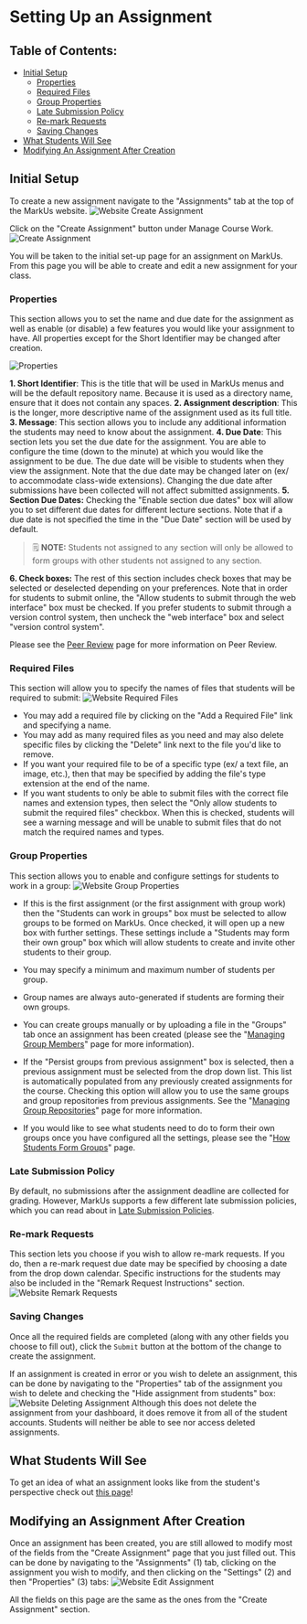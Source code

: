 # Setting Up an Assignment

## Table of Contents:
 - [Initial Setup](#initial-setup)
    - [Properties](#properties)
    - [Required Files](#required-files)
    - [Group Properties](#group-properties)
    - [Late Submission Policy](#late-submission-policy)
    - [Re-mark Requests](#re-mark-requests)
    - [Saving Changes](#saving-changes)
 - [What Students Will See](#what-students-will-see)
 - [Modifying An Assignment After Creation](#modifying-an-assignment-after-creation)


## Initial Setup
To create a new assignment navigate to the "Assignments" tab at the top of the MarkUs website.
![Website Create Assignment](images/assignment-tab.png)

Click on the "Create Assignment" button under Manage Course Work.
![Create Assignment](images/create-assignment-button.png)

You will be taken to the initial set-up page for an assignment on MarkUs. From this page you will be able to create and edit a new assignment for your class.

### Properties
This section allows you to set the name and due date for the assignment as well as enable (or disable) a few features you would like your assignment to have. All properties except for the Short Identifier may be changed after creation.

![Properties](images/assignment-creation-properties-field.png)

**1. Short Identifier**: This is the title that will be used in MarkUs menus and will be the default repository name. Because it is used as a directory name, ensure that it does not contain any spaces.
**2. Assignment description**: This is the longer, more descriptive name of the assignment used as its full title.
**3. Message**: This section allows you to include any additional information the students may need to know about the assignment.
**4. Due Date**: This section lets you set the due date for the assignment. You are able to configure the time (down to the minute) at which you would like the assignment to be due. The due date will be visible to students when they view the assignment. Note that the due date may be changed later on (ex/ to accommodate class-wide extensions). Changing the due date after submissions have been collected will not affect submitted assignments.
**5. Section Due Dates:** Checking the "Enable section due dates" box will allow you to set different due dates for different lecture sections. Note that if a due date is not specified the time in the "Due Date" section will be used by default.
> :spiral_notepad: **NOTE:** Students not assigned to any section will only be allowed to form groups with other students not assigned to any section.

**6. Check boxes:** The rest of this section includes check boxes that may be selected or deselected depending on your preferences. Note that in order for students to submit online, the "Allow students to submit through the web interface" box must be checked. If you prefer students to submit through a version control system, then uncheck the "web interface" box and select "version control system".

Please see the [Peer Review](Instructor-Guide--Assignments--Peer-Review.md) page for more information on Peer Review.

### Required Files
This section will allow you to specify the names of files that students will be required to submit:
![Website Required Files](images/assignment-required-files.png)

 - You may add a required file by clicking on the "Add a Required File" link and specifying a name.
 - You may add as many required files as you need and may also delete specific files by clicking the "Delete" link next to the file you'd like to remove.
 - If you want your required file to be of a specific type (ex/ a text file, an image, etc.), then that may be specified by adding the file's type extension at the end of the name.
 - If you want students to only be able to submit files with the correct file names and extension types, then select the "Only allow students to submit the required files" checkbox. When this is checked, students will see a warning message and will be unable to submit files that do not match the required names and types.


### Group Properties
This section allows you to enable and configure settings for students to work in a group:
![Website Group Properties](images/assignment-group-properties.png)

 - If this is the first assignment (or the first assignment with group work) then the "Students can work in groups" box must be selected to allow groups to be formed on MarkUs. Once checked, it will open up a new box with further settings. These settings include a "Students may form their own group" box which will allow students to create and invite other students to their group.
 - You may specify a minimum and maximum number of students per group.
 - Group names are always auto-generated if students are forming their own groups.
 - You can create groups manually or by uploading a file in the "Groups" tab once an assignment has been created (please see the "[Managing Group Members](Instructor-Guide--Groups.md)" page for more information).

 - If the "Persist groups from previous assignment" box is selected, then a previous assignment must be selected from the drop down list. This list is automatically populated from any previously created assignments for the course. Checking this option will allow you to use the same groups and group repositories from previous assignments. See the "[Managing Group Repositories](Instructor-Guide--Groups.md)" page for more information.

 - If you would like to see what students need to do to form their own groups once you have configured all the settings, please see the "[How Students Form Groups](Student-Guide.md)" page.


### Late Submission Policy
By default, no submissions after the assignment deadline are collected for grading.
However, MarkUs supports a few different late submission policies, which you can read about in [Late Submission Policies](Instructor-Guide--Assignments--Late-Submission-Policies.md).


### Re-mark Requests
This section lets you choose if you wish to allow re-mark requests. If you do, then a re-mark request due date may be specified by choosing a date from the drop down calendar. Specific instructions for the students may also be included in the "Remark Request Instructions" section.
![Website Remark Requests](images/assignment-remark-requests.png)


### Saving Changes
Once all the required fields are completed (along with any other fields you choose to fill out), click the `Submit` button at the bottom of the change to create the assignment.

If an assignment is created in error or you wish to delete an assignment, this can be done by navigating to the "Properties" tab of the assignment you wish to delete and checking the "Hide assignment from students" box:
![Website Deleting Assignment](images/assignments-hide-checkbox.png)
Although this does not delete the assignment from your dashboard, it does remove it from all of the student accounts. Students will neither be able to see nor access deleted assignments.


## What Students Will See
To get an idea of what an assignment looks like from the student's perspective check out [this page](Instructor-Guide--Student-View.md)!


## Modifying an Assignment After Creation
Once an assignment has been created, you are still allowed to modify most of the fields from the "Create Assignment" page that you just filled out. This can be done by navigating to the "Assignments" (1) tab, clicking on the assignment you wish to modify, and then clicking on the "Settings" (2) and then "Properties" (3) tabs:
![Website Edit Assignment](https://user-images.githubusercontent.com/50387112/58756344-d2680680-84c4-11e9-9a4f-af50a0c5cc00.png)

All the fields on this page are the same as the ones from the "Create Assignment" section.
